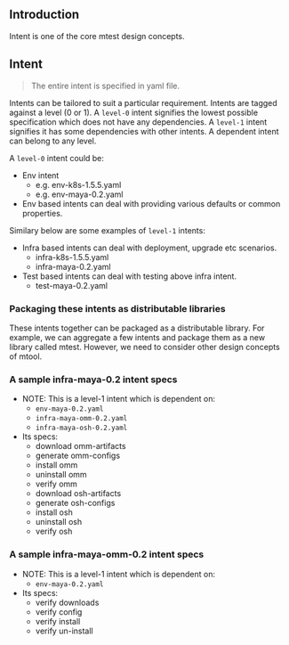 ## Introduction

Intent is one of the core mtest design concepts.

## Intent

> The entire intent is specified in yaml file.

Intents can be tailored to suit a particular requirement. Intents are tagged 
against a level (0 or 1). A `level-0` intent signifies the lowest possible
specification which does not have any dependencies. A `level-1` intent signifies it
has some dependencies with other intents. A dependent intent can belong to any 
level.

A `level-0` intent could be:

- Env intent
  - e.g. env-k8s-1.5.5.yaml
  - e.g. env-maya-0.2.yaml
- Env based intents can deal with providing various defaults or common properties.

Similary below are some examples of `level-1` intents:
  
- Infra based intents can deal with deployment, upgrade etc scenarios.
  - infra-k8s-1.5.5.yaml
  - infra-maya-0.2.yaml
- Test based intents can deal with testing above infra intent.
  - test-maya-0.2.yaml

### Packaging these intents as distributable libraries

These intents together can be packaged as a distributable library. For example, 
we can aggregate a few intents and package them as a new library called mtest. 
However, we need to consider other design concepts of mtool.

### A sample infra-maya-0.2 intent specs

- NOTE: This is a level-1 intent which is dependent on: 
  - `env-maya-0.2.yaml`
  - `infra-maya-omm-0.2.yaml`
  - `infra-maya-osh-0.2.yaml`
- Its specs:
  - download omm-artifacts 
  - generate omm-configs
  - install omm
  - uninstall omm
  - verify omm
  - download osh-artifacts 
  - generate osh-configs
  - install osh
  - uninstall osh
  - verify osh

### A sample infra-maya-omm-0.2 intent specs

- NOTE: This is a level-1 intent which is dependent on: 
  - `env-maya-0.2.yaml`
- Its specs:
  - verify downloads
  - verify config
  - verify install
  - verify un-install
